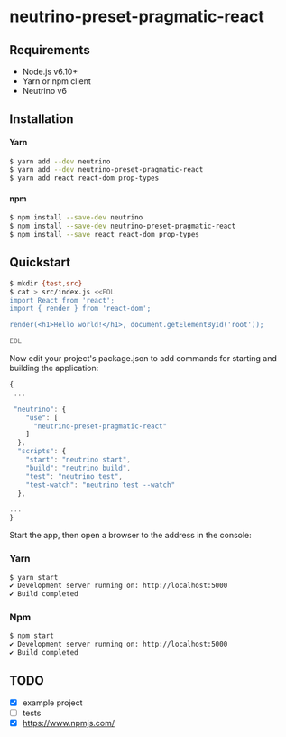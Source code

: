 # neutrino-preset-pragmatic-react
## Requirements

- Node.js v6.10+
- Yarn or npm client
- Neutrino v6

## Installation

#### Yarn

```bash
$ yarn add --dev neutrino
$ yarn add --dev neutrino-preset-pragmatic-react
$ yarn add react react-dom prop-types
```

#### npm

```bash
$ npm install --save-dev neutrino
$ npm install --save-dev neutrino-preset-pragmatic-react
$ npm install --save react react-dom prop-types
```

## Quickstart

```bash
$ mkdir {test,src}
$ cat > src/index.js <<EOL
import React from 'react';
import { render } from 'react-dom';

render(<h1>Hello world!</h1>, document.getElementById('root'));

EOL
```

Now edit your project's package.json to add commands for starting and building the application:

```javascript
{
 ...

 "neutrino": {
    "use": [
      "neutrino-preset-pragmatic-react"
    ]
  },
  "scripts": {
    "start": "neutrino start",
    "build": "neutrino build",
    "test": "neutrino test",
    "test-watch": "neutrino test --watch"
  },

...
}
```

Start the app, then open a browser to the address in the console:

### Yarn

```bash
$ yarn start
✔ Development server running on: http://localhost:5000
✔ Build completed
```

### Npm

```bash
$ npm start
✔ Development server running on: http://localhost:5000
✔ Build completed
```

## TODO
- [x] example project
- [ ] tests
- [x] https://www.npmjs.com/
